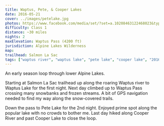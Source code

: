 ```yaml
---
title: Waptus, Pete, & Cooper Lakes
date: 2016-05-21
cover: ../images/petelake.jpg
photos: https://www.facebook.com/media/set/?set=a.10208463122468023&type=1&l=f247dce1cf
difficulty: Class 1
distance: ~30 miles
nights: 2
maxElevation: Waptus Pass (4200 ft)
jurisdiction: Alpine Lakes Wilderness
map:
trailhead: Salmon La Sac
tags: ["waptus river", "waptus lake", "pete lake", "cooper lake", "2016", "cascades", "washington", "hike", "20-30 miles", "alpine lakes", "cle elum", "navigation", "snow"]
---
```


An early season loop through lower Alpine Lakes.

Starting at Salmon La Sac trailhead up along the roaring Waptus river to Waptus Lake for the first night.
Next day climbed up to Waptus Pass crossing many snowbanks and frozen streams.
A bit of GPS navigation needed to find my way along the snow-covered trails.

Down the pass to Pete Lake for the 2nd night.  Enjoyed prime spot along the
popular lake with no crowds to bother me.  Last day hiked along Cooper River
and past Cooper Lake to close the loop.



